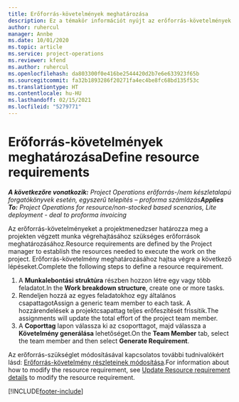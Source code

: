 ```yaml
---
title: Erőforrás-követelmények meghatározása
description: Ez a témakör információt nyújt az erőforrás-követelmények meghatározásával kapcsolatban.
author: ruhercul
manager: Annbe
ms.date: 10/01/2020
ms.topic: article
ms.service: project-operations
ms.reviewer: kfend
ms.author: ruhercul
ms.openlocfilehash: da803300f0e416be2544420d2b7e6e633923f65b
ms.sourcegitcommit: fa32b1893286f20271fa4ec4be8fc68bd135f53c
ms.translationtype: HT
ms.contentlocale: hu-HU
ms.lasthandoff: 02/15/2021
ms.locfileid: "5279771"
---
```

# <a name="define-resource-requirements"></a><span data-ttu-id="e686f-103">Erőforrás-követelmények meghatározása</span><span class="sxs-lookup"><span data-stu-id="e686f-103">Define resource requirements</span></span>

<span data-ttu-id="e686f-104">_**A következőre vonatkozik:** Project Operations erőforrás-/nem készletalapú forgatókönyvek esetén, egyszerű telepítés – proforma számlázás_</span><span class="sxs-lookup"><span data-stu-id="e686f-104">_**Applies To:** Project Operations for resource/non-stocked based scenarios, Lite deployment - deal to proforma invoicing_</span></span>

<span data-ttu-id="e686f-105">Az erőforrás-követelményeket a projektmenedzser határozza meg a projekten végzett munka végrehajtásához szükséges erőforrások meghatározásához.</span><span class="sxs-lookup"><span data-stu-id="e686f-105">Resource requirements are defined by the Project manager to establish the resources needed to execute the work on the project.</span></span> <span data-ttu-id="e686f-106">Erőforrás-követelmény meghatározásához hajtsa végre a következő lépéseket.</span><span class="sxs-lookup"><span data-stu-id="e686f-106">Complete the following steps to define a resource requirement.</span></span>

1.  <span data-ttu-id="e686f-107">A **Munkalebontási struktúra** részben hozzon létre egy vagy több feladatot.</span><span class="sxs-lookup"><span data-stu-id="e686f-107">In the **Work breakdown structure**, create one or more tasks.</span></span>
2.  <span data-ttu-id="e686f-108">Rendeljen hozzá az egyes feladatokhoz egy általános csapattagot</span><span class="sxs-lookup"><span data-stu-id="e686f-108">Assign a generic team member to each task.</span></span> <span data-ttu-id="e686f-109">A hozzárendelések a projektcsapattag teljes erőfeszítését frissítik.</span><span class="sxs-lookup"><span data-stu-id="e686f-109">The assignments will update the total effort of the project team member.</span></span>
3.  <span data-ttu-id="e686f-110">A **Coporttag** lapon válassza ki az csoporttagot, majd válassza a **Követelmény generálása** lehetőséget.</span><span class="sxs-lookup"><span data-stu-id="e686f-110">On the **Team Member** tab, select the team member and then select **Generate Requirement**.</span></span>

<span data-ttu-id="e686f-111">Az erőforrás-szükséglet módosításával kapcsolatos további tudnivalókért lásd: [Erőforrás-követelmény részleteinek módosítása](define-resource-requirements.md).</span><span class="sxs-lookup"><span data-stu-id="e686f-111">For information about how to modify the resource requirement, see [Update Resource requirement details](define-resource-requirements.md) to modify the resource requirement.</span></span>

[!INCLUDE[footer-include](../includes/footer-banner.md)]
